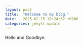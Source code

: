```yaml
---
layout: post
title:  "Welcome to my blog."
date:   2025-02-15 18:24:52 +0200
categories: jekyll update
---
```

Hello
and
Goodbye.
